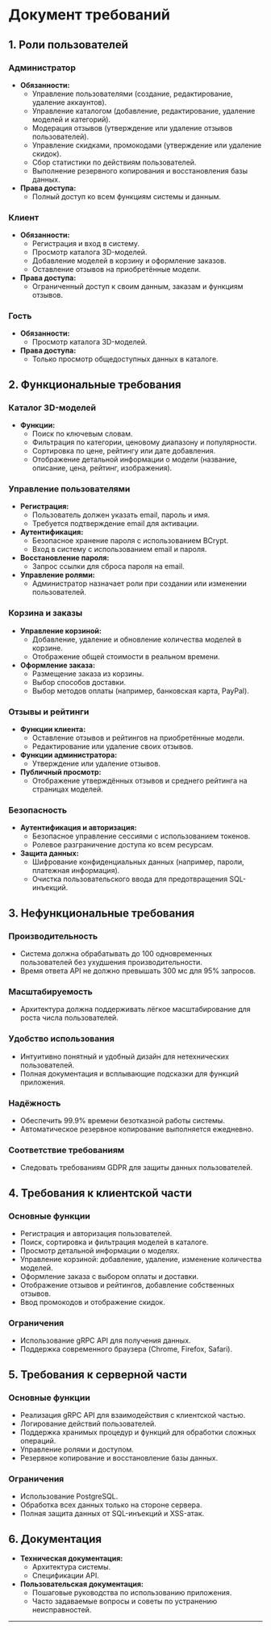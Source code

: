 # Документ требований

## 1. Роли пользователей

### Администратор
- **Обязанности:**
  - Управление пользователями (создание, редактирование, удаление аккаунтов).
  - Управление каталогом (добавление, редактирование, удаление моделей и категорий).
  - Модерация отзывов (утверждение или удаление отзывов пользователей).
  - Управление скидками, промокодами (утверждение или удаление скидок).
  - Сбор статистики по действиям пользователей.
  - Выполнение резервного копирования и восстановления базы данных.
- **Права доступа:**
  - Полный доступ ко всем функциям системы и данным.

### Клиент
- **Обязанности:**
  - Регистрация и вход в систему.
  - Просмотр каталога 3D-моделей.
  - Добавление моделей в корзину и оформление заказов.
  - Оставление отзывов на приобретённые модели.
- **Права доступа:**
  - Ограниченный доступ к своим данным, заказам и функциям отзывов.

### Гость
- **Обязанности:**
  - Просмотр каталога 3D-моделей.
- **Права доступа:**
  - Только просмотр общедоступных данных в каталоге.

## 2. Функциональные требования

### Каталог 3D-моделей
- **Функции:**
  - Поиск по ключевым словам.
  - Фильтрация по категории, ценовому диапазону и популярности.
  - Сортировка по цене, рейтингу или дате добавления.
  - Отображение детальной информации о модели (название, описание, цена, рейтинг, изображения).

### Управление пользователями
- **Регистрация:**
  - Пользователь должен указать email, пароль и имя.
  - Требуется подтверждение email для активации.
- **Аутентификация:**
  - Безопасное хранение пароля с использованием BCrypt.
  - Вход в систему с использованием email и пароля.
- **Восстановление пароля:**
  - Запрос ссылки для сброса пароля на email.
- **Управление ролями:**
  - Администратор назначает роли при создании или изменении пользователей.

### Корзина и заказы
- **Управление корзиной:**
  - Добавление, удаление и обновление количества моделей в корзине.
  - Отображение общей стоимости в реальном времени.
- **Оформление заказа:**
  - Размещение заказа из корзины.
  - Выбор способов доставки.
  - Выбор методов оплаты (например, банковская карта, PayPal).

### Отзывы и рейтинги
- **Функции клиента:**
  - Оставление отзывов и рейтингов на приобретённые модели.
  - Редактирование или удаление своих отзывов.
- **Функции администратора:**
  - Утверждение или удаление отзывов.
- **Публичный просмотр:**
  - Отображение утверждённых отзывов и среднего рейтинга на страницах моделей.

### Безопасность
- **Аутентификация и авторизация:**
  - Безопасное управление сессиями с использованием токенов.
  - Ролевое разграничение доступа ко всем ресурсам.
- **Защита данных:**
  - Шифрование конфиденциальных данных (например, пароли, платежная информация).
  - Очистка пользовательского ввода для предотвращения SQL-инъекций.

## 3. Нефункциональные требования

### Производительность
- Система должна обрабатывать до 100 одновременных пользователей без ухудшения производительности.
- Время ответа API не должно превышать 300 мс для 95% запросов.

### Масштабируемость
- Архитектура должна поддерживать лёгкое масштабирование для роста числа пользователей.

### Удобство использования
- Интуитивно понятный и удобный дизайн для нетехнических пользователей.
- Полная документация и всплывающие подсказки для функций приложения.

### Надёжность
- Обеспечить 99.9% времени безотказной работы системы.
- Автоматическое резервное копирование выполняется ежедневно.

### Соответствие требованиям
- Следовать требованиям GDPR для защиты данных пользователей.

## 4. Требования к клиентской части

### Основные функции
- Регистрация и авторизация пользователей.
- Поиск, сортировка и фильтрация моделей в каталоге.
- Просмотр детальной информации о моделях.
- Управление корзиной: добавление, удаление, изменение количества моделей.
- Оформление заказа с выбором оплаты и доставки.
- Отображение отзывов и рейтингов, добавление собственных отзывов.
- Ввод промокодов и отображение скидок.

### Ограничения
- Использование gRPC API для получения данных.
- Поддержка современного браузера (Chrome, Firefox, Safari).

## 5. Требования к серверной части

### Основные функции
- Реализация gRPC API для взаимодействия с клиентской частью.
- Логирование действий пользователей.
- Поддержка хранимых процедур и функций для обработки сложных операций.
- Управление ролями и доступом.
- Резервное копирование и восстановление базы данных.

### Ограничения
- Использование PostgreSQL.
- Обработка всех данных только на стороне сервера.
- Полная защита данных от SQL-инъекций и XSS-атак.

## 6. Документация
- **Техническая документация:**
  - Архитектура системы.
  - Спецификации API.
- **Пользовательская документация:**
  - Пошаговые руководства по использованию приложения.
  - Часто задаваемые вопросы и советы по устранению неисправностей.

---
